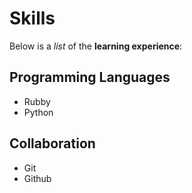 # Skills 

Below is a _list_ of the **learning experience**:


## Programming Languages
 - Rubby
 - Python

## Collaboration
 - Git
 - Github
